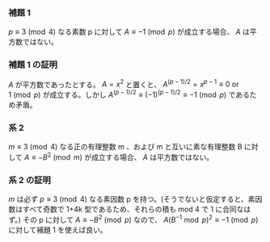 ### 補題 1
$p \equiv 3 \pmod 4$ なる素数 p に対して $A \equiv -1 \pmod {p}$ が成立する場合、 $A$ は平方数ではない。

### 補題 1 の証明
$A$ が平方数であったとする。 $A = x^2$ と置くと、 $A^{(p-1)/2} = x^{p-1} \equiv 0 \text{ or } 1 \pmod{p}$ が成立する。しかし $A^{(p-1)/2} \equiv (-1)^{(p-1)/2} \equiv -1 \pmod{p}$ であるため矛盾。

### 系 2
$m \equiv 3 \pmod 4$ なる正の有理整数 m 、および m と互いに素な有理整数 B に対して $A \equiv -B^2 \pmod {m}$ が成立する場合、 $A$ は平方数ではない。

### 系 2 の証明
$m$ は必ず $p \equiv 3 \pmod 4$ なる素因数 p を持つ。(そうでないと仮定すると、素因数はすべて奇数で 1+4k 型であるため、それらの積も mod 4 で 1 に合同なはず。)
その p に対して $A \equiv -B^2 \pmod {p}$ なので、
$A(B^{-1} \bmod p)^2 \equiv -1 \pmod {p}$ に対して補題 1 を使えば良い。
